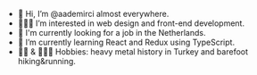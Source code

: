 - 👋 Hi, I’m @aademirci almost everywhere.
- 👨🏻‍💻 I’m interested in web design and front-end development.
- 👀 I'm currently looking for a job in the Netherlands.
- 🌱 I’m currently learning React and Redux using TypeScript.
- 🤘🏻 & 👣🏃🏼 Hobbies: heavy metal history in Turkey and barefoot hiking&running.

<!---
aademirci/aademirci is a ✨ special ✨ repository because its `README.md` (this file) appears on your GitHub profile.
You can click the Preview link to take a look at your changes.
--->
